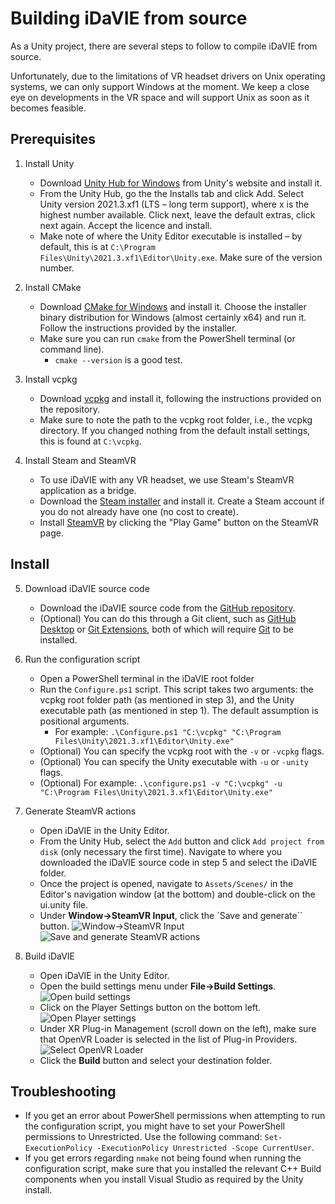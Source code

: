 # Building iDaVIE from source
As a Unity project, there are several steps to follow to compile iDaVIE from source.

Unfortunately, due to the limitations of VR headset drivers on Unix operating systems, we can only support Windows at the moment. We keep a close eye on developments in the VR space and will support Unix as soon as it becomes feasible.

## Prerequisites
1. Install Unity
    * Download [Unity Hub for Windows](https://public-cdn.cloud.unity3d.com/hub/prod/UnityHubSetup.exe) from Unity's website and install it.
    * From the Unity Hub, go the the Installs tab and click Add. Select Unity version 2021.3.xf1 (LTS – long term support), where x is the highest number available. Click next, leave the default extras, click next again. Accept the licence and install.
    * Make note of where the Unity Editor executable is installed – by default, this is at `C:\Program Files\Unity\2021.3.xf1\Editor\Unity.exe`. Make sure of the version number.

2. Install CMake
    * Download [CMake for Windows](https://cmake.org/download/) and install it. Choose the installer binary distribution for Windows (almost certainly x64) and run it. Follow the instructions provided by the installer.
    * Make sure you can run `cmake` from the PowerShell terminal (or command line).
        - `cmake --version` is a good test.

3. Install vcpkg
    * Download [vcpkg](https://github.com/microsoft/vcpkg) and install it, following the instructions provided on the repository.
    * Make sure to note the path to the vcpkg root folder, i.e., the vcpkg directory. If you changed nothing from the default install settings, this is found at `C:\vcpkg`.
  
4. Install Steam and SteamVR
    * To use iDaVIE with any VR headset, we use Steam's SteamVR application as a bridge.
    * Download the [Steam installer](https://store.steampowered.com/about/) and install it. Create a Steam account if you do not already have one (no cost to create).
    * Install [SteamVR](https://store.steampowered.com/app/250820/SteamVR/) by clicking the "Play Game" button on the SteamVR page.
## Install
5. Download iDaVIE source code
    * Download the iDaVIE source code from the [GitHub repository](https://github.com/idia-astro/idia_unity_vr).
    * (Optional) You can do this through a Git client, such as [GitHub Desktop](https://desktop.github.com/download/) or [Git Extensions](https://github.com/gitextensions/gitextensions/releases/latest), both of which will require [Git](https://git-scm.com/) to be installed.

6. Run the configuration script
    * Open a PowerShell terminal in the iDaVIE root folder
    * Run the `Configure.ps1` script. This script takes two arguments: the vcpkg root folder path (as mentioned in step 3), and the Unity executable path (as mentioned in step 1). The default assumption is positional arguments.
       - For example: `.\Configure.ps1 "C:\vcpkg" "C:\Program Files\Unity\2021.3.xf1\Editor\Unity.exe"`
    * (Optional) You can specify the vcpkg root with the `-v` or `-vcpkg` flags.
    * (Optional) You can specify the Unity executable with `-u` or `-unity` flags.
    * (Optional) For example: `.\configure.ps1 -v "C:\vcpkg" -u "C:\Program Files\Unity\2021.3.xf1\Editor\Unity.exe"`
  
7. Generate SteamVR actions
    * Open iDaVIE in the Unity Editor.
    * From the Unity Hub, select the `Add` button and click `Add project from disk` (only necessary the first time). Navigate to where you downloaded the iDaVIE source code in step 5 and select the iDaVIE folder.
    * Once the project is opened, navigate to `Assets/Scenes/` in the Editor's navigation window (at the bottom) and double-click on the ui.unity file.
    * Under **Window->SteamVR Input**, click the `Save and generate`` button.
    ![Window->SteamVR Input](https://github.com/idia-astro/iDaVIE/blob/main/.github/static/build.md/Build_SteamVRInput_1.png)
    ![Save and generate SteamVR actions](https://github.com/idia-astro/iDaVIE/blob/main/.github/static/build.md/Build_SteamVRInput_2.png)
  
8. Build iDaVIE
    * Open iDaVIE in the Unity Editor.
    * Open the build settings menu under **File->Build Settings**.
    ![Open build settings](https://github.com/idia-astro/iDaVIE/blob/main/.github/static/build.md/Build_Build_1.png)
    * Click on the Player Settings button on the bottom left.
    ![Open Player settings](https://github.com/idia-astro/iDaVIE/blob/main/.github/static/build.md/Build_Build_2.png)
    * Under XR Plug-in Management (scroll down on the left), make sure that OpenVR Loader is selected in the list of Plug-in Providers.
    ![Select OpenVR Loader](https://github.com/idia-astro/iDaVIE/blob/main/.github/static/build.md/Build_Build_3.png)
    * Click the **Build** button and select your destination folder.

## Troubleshooting
   * If you get an error about PowerShell permissions when attempting to run the configuration script, you might have to set your PowerShell permissions to Unrestricted. Use the following command: `Set-ExecutionPolicy -ExecutionPolicy Unrestricted -Scope CurrentUser`.
   * If you get errors regarding `nmake` not being found when running the configuration script, make sure that you installed the relevant C++ Build components when you install Visual Studio as required by the Unity install.

